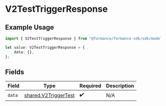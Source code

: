 # V2TestTriggerResponse

## Example Usage

```typescript
import { V2TestTriggerResponse } from "@formance/formance-sdk/sdk/models/shared";

let value: V2TestTriggerResponse = {
    data: {},
};
```

## Fields

| Field                                                               | Type                                                                | Required                                                            | Description                                                         |
| ------------------------------------------------------------------- | ------------------------------------------------------------------- | ------------------------------------------------------------------- | ------------------------------------------------------------------- |
| `data`                                                              | [shared.V2TriggerTest](../../../sdk/models/shared/v2triggertest.md) | :heavy_check_mark:                                                  | N/A                                                                 |